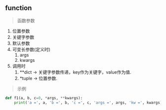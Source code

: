 ## function
> 函数参数 
1. 位置参数
2. 关键字参数
3. 默认参数
4. 可变长参数(定义时)
    1. args
    2. kwargs
5. 调用时
    1. **dict -> 关键字参数传递，key作为关键字，value作为值.
    2. *tuple -> 位置参数.

> 示例  
```python
def f1(a, b, c=0, *args, **kwargs):
    print('a =', a, 'b =', b, 'c =', c, 'args =', args, 'kw =', kwargs)
```
